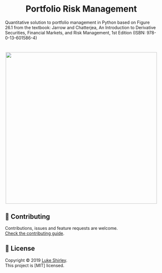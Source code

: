 
<h1 align="center">Portfolio Risk Management</h1>

Quantitative solution to portfolio management in Python based on Figure 26.1 from the textbook: Jarrow and Chatterjea, An Introduction to Derivative Securities, Financial Markets, and Risk Management, 1st Edition (ISBN: 978-0-13-601586-4) 

<h1 align="center"><img src="Images/diagram.jpeg" width="500" align="center"></h1>


## 🤝 Contributing

Contributions, issues and feature requests are welcome.<br />
[Check the contributing guide](Contributing.md).<br />

## 📝 License

Copyright © 2019 [Luke Shirley](https://github.com/Lukeshirleyx).<br />
This project is [MIT] licensed.
